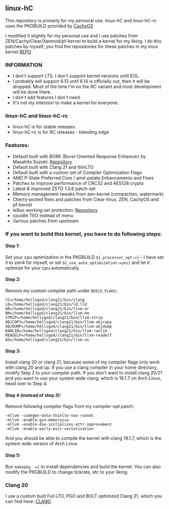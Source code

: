 ## linux-hC

This repository is primarly for my personal use. linux-hC and linux-hC-rc uses the PKGBUILD provided by [CachyOS](https://github.com/CachyOS/linux-cachyos)

I modified it slightly for my personal use and I use patches from ZEN/Cachy/Clear/Xanmod/pf-kernel to build a kernel for my liking. I do this patches by myself, you find the repositories for these patches in my linux kernel [REPO](https://github.com/hellsgod/linux)

### INFORMATION
- I don't support LTS. I don't support kernel versions until EOL. 
- I probably will support 6.13 until 6.14 is officially out, then it will be dropped. Most of the time I'm on the RC variant and most development will be done there.
- I don't add features I don't need.
- It's not my intention to make a kernel for everyone.

### linux-hC and linux-hC-rc
- linux-hC is for stable releases
- linux-hC-rc is for RC releases - bleeding edge

### Features:
- Default built with BORE (Burst-Oriented Response Enhancer) by Masahito Suzuki: [Repository](https://github.com/firelzrd/bore-scheduler)
- Default built with Clang 21 and thinLTO
- Default built with a custom set of Compiler Optimization Flags
- AMD P-State Preferred Core / amd-pstate Enhancements and Fixes
- Patches to improve performance of CRC32 and AES128 crypto
- Latest & improved ZSTD 1.5.6 patch-set
- Memory management tweaks from zen-kernel (compaction, watermark)
- Cherry-picked fixes and patches from Clear-linux, ZEN, CachyOS and pf-kernel
- le9uo working set protection: [Repository](https://github.com/firelzrd/le9uo)
- cpuidle TEO instead of menu
- Various patches from upstream

### If you want to build this kernel, you have to do following steps:

#### Step 1:
Set your cpu optimization in the PKGBUILD `${_processor_opt:=}` - I have set it to zen4 for myself, or set `${_use_auto_optimization:=yes}` and let it optimize for your cpu automatically.

#### Step 2:
Remove my custom compiler path under `BUILD_FLAGS:`
```
CC=/home/hellsgod/clang21/bin/clang
LD=/home/hellsgod/clang21/bin/ld.lld
AR=/home/hellsgod/clang21/bin/llvm-ar
NM=/home/hellsgod/clang21/bin/llvm-nm
STRIP=/home/hellsgod/clang21/bin/llvm-strip
OBJCOPY=/home/hellsgod/clang21/bin/llvm-objcopy
OBJDUMP=/home/hellsgod/clang21/bin/llvm-objdump
RANLIB=/home/hellsgod/clang21/bin/llvm-ranlib
READELF=/home/hellsgod/clang21/bin/llvm-readelf
AS=/home/hellsgod/clang21/bin/llvm-as
```
#### Step 3:
Install clang 20 or clang 21, because some of my compiler flags only work with clang 20 and up. If you use a clang compiler in your home directory, modify Step 2 to your compiler path. If you don't want to install clang 20/21 and you want to use your system wide clang, which is 19.1.7 on Arch Linux, head over to Step 4.

#### Step 4 (instead of step 3):
Remove following compiler flags from my compiler-opt.patch:
```
-mllvm -codegen-data-thinlto-two-rounds
-mllvm -enable-gvn-memoryssa
-mllvm -enable-dse-initializes-attr-improvement
-mllvm -enable-early-exit-vectorization
```
And you should be able to compile the kernel with clang 19.1.7, which is the system wide version of Arch Linux.

#### Step 5:
Run `makepkg -si` to install dependencies and build the kernel. You can also modify the PKGBUILD to change tickrate, etc to your liking.

### Clang 20
I use a custom built Full LTO, PGO and BOLT optimized Clang 21, which you can find here: [CLANG](https://github.com/Mandi-Sa/clang/releases)


